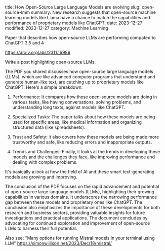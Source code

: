 title: How Open-Source Large Language Models are evolving
slug: open-source-lmm
summary: New research suggests that open-source machine learning models like Llama have a chance to match the capabilities and performance of proprietary models like ChatGPT.
date: 2023-12-27
modified: 2023-12-27
category: Machine Learning
<!--status: Published-->

Paper that describes how open-source LLMs are performing compated to ChatGPT 3.5 and 4

https://arxiv.org/abs/2311.16989

Write a post highlighting open-source LLMs.



The PDF you shared discusses how open-source large language models (LLMs), which are like advanced computer programs that understand and generate human-like text, are catching up to proprietary models like ChatGPT. Here's a simple breakdown:

1. Performance: It compares how these open-source models are doing in various tasks, like having conversations, solving problems, and understanding long texts, against models like ChatGPT.

2. Specialized Tasks: The paper talks about how these models are being used for specific areas, like medical information and organizing structured data (like spreadsheets).

3. Trust and Safety: It also covers how these models are being made more trustworthy and safe, like reducing errors and inappropriate outputs.

4. Trends and Challenges: Finally, it looks at the trends in developing these models and the challenges they face, like improving performance and dealing with complex problems.

It's basically a look at how the field of AI and these smart text-generating models are growing and improving.



The conclusion of the PDF focuses on the rapid advancement and potential of open-source large language models (LLMs), highlighting their growing capabilities in various domains. It underscores the narrowing performance gap between these models and proprietary ones like ChatGPT. The conclusion also emphasizes the importance of these developments for both research and business sectors, providing valuable insights for future investigations and practical applications. The document concludes by advocating for continued exploration and improvement of open-source LLMs to harness their full potential.




Also see:
"Many options for running Mistral models in your terminal using LLM"
https://simonwillison.net/2023/Dec/18/mistral/

